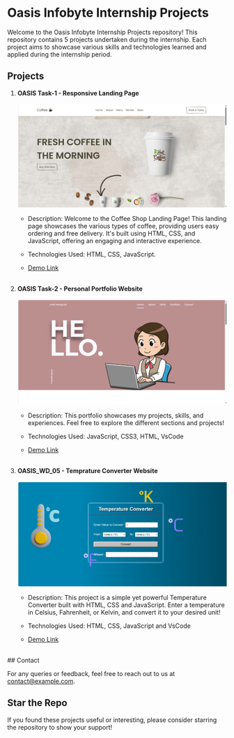 # Oasis Infobyte Internship Projects

Welcome to the Oasis Infobyte Internship Projects repository! This repository contains 5 projects undertaken during the internship. Each project aims to showcase various skills and technologies learned and applied during the internship period.

## Projects

1. **OASIS Task-1 - Responsive Landing Page**
   </br></br>
   <img alt="Responsive Landing Page" src="https://github.com/madhav2032/OIBSIP/blob/main/Responsive%20Landing%20page/coffee.png" />
   - Description: Welcome to the Coffee Shop Landing Page! This landing page showcases the various types of coffee, providing users easy ordering and free delivery. It's built using HTML, CSS, and JavaScript, offering an engaging and interactive experience.
   - Technologies Used: HTML, CSS, JavaScript.

   - [Demo Link](https://madhav2032.github.io/Responsive-Landing-Page/)
</br></br>
2. **OASIS Task-2 - Personal Portfolio Website**
   </br></br>
   <img alt="Personal Portfolio Website" src="https://github.com/madhav2032/OIBSIP/blob/main/Personal%20Portfolio%20Website/portfolio.png" />
   - Description: This portfolio showcases my projects, skills, and experiences. Feel free to explore the different sections and projects!
   - Technologies Used: JavaScript, CSS3, HTML, VsCode

   - [Demo Link](https://madhav2032.github.io/Personal-Portfolio-Website/)
</br></br>
3. **OASIS_WD_05 - Temprature Converter Website**
    </br></br>
   <img alt="Weather App" src="https://github.com/madhav2032/OIBSIP/blob/main/Temperature%20Converter%20Website/temp.png" />
   - Description: This project is a simple yet powerful Temperature Converter built with HTML, CSS and JavaScript. Enter a temperature in Celsius, Fahrenheit, or Kelvin, and convert it to your desired unit!
   - Technologies Used: HTML, CSS, JavaScript and VsCode
 
   - [Demo Link](https://madhav2032.github.io/Temperature-Converter-Website/)
</br>
## Contact

For any queries or feedback, feel free to reach out to us at [contact@example.com](mailto:artimangrole2003@gmail.com).

## Star the Repo

If you found these projects useful or interesting, please consider starring the repository to show your support!
